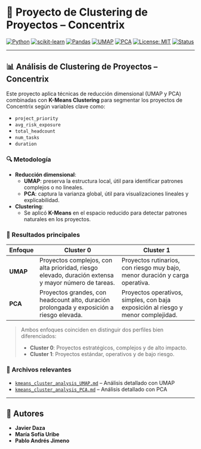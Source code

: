 # 🔬 Proyecto de Clustering de Proyectos – Concentrix

[![Python](https://img.shields.io/badge/Python-3.10-blue?logo=python)](https://www.python.org/)
[![scikit-learn](https://img.shields.io/badge/scikit--learn-1.3.2-orange?logo=scikit-learn)](https://scikit-learn.org/)
[![Pandas](https://img.shields.io/badge/pandas-2.2.1-blue?logo=pandas)](https://pandas.pydata.org/)
[![UMAP](https://img.shields.io/badge/UMAP-0.5.4-purple?logo=python)](https://umap-learn.readthedocs.io/)
[![PCA](https://img.shields.io/badge/PCA-built--in-lightgrey?logo=python)](https://scikit-learn.org/stable/modules/generated/sklearn.decomposition.PCA.html)
[![License: MIT](https://img.shields.io/badge/License-MIT-yellow.svg)](https://opensource.org/licenses/MIT)
[![Status](https://img.shields.io/badge/status-active-success)]()

---

## 📊 Análisis de Clustering de Proyectos – Concentrix

Este proyecto aplica técnicas de reducción dimensional (UMAP y PCA) combinadas con **K-Means Clustering** para segmentar los proyectos de Concentrix según variables clave como:

- `project_priority`
- `avg_risk_exposure`
- `total_headcount`
- `num_tasks`
- `duration`

### 🔍 Metodología

- **Reducción dimensional**:
  - **UMAP**: preserva la estructura local, útil para identificar patrones complejos o no lineales.
  - **PCA**: captura la varianza global, útil para visualizaciones lineales y explicabilidad.
- **Clustering**:
  - Se aplicó **K-Means** en el espacio reducido para detectar patrones naturales en los proyectos.

### 📌 Resultados principales

| Enfoque | Cluster 0 | Cluster 1 |
|--------|-----------|-----------|
| **UMAP** | Proyectos complejos, con alta prioridad, riesgo elevado, duración extensa y mayor número de tareas. | Proyectos rutinarios, con riesgo muy bajo, menor duración y carga operativa. |
| **PCA** | Proyectos grandes, con headcount alto, duración prolongada y exposición a riesgo elevada. | Proyectos operativos, simples, con baja exposición al riesgo y menor complejidad. |

> Ambos enfoques coinciden en distinguir dos perfiles bien diferenciados:
> - **Cluster 0**: Proyectos estratégicos, complejos y de alto impacto.
> - **Cluster 1**: Proyectos estándar, operativos y de bajo riesgo.

### 📁 Archivos relevantes

- [`kmeans_cluster_analysis_UMAP.md`](./kmeans_cluster_analysis_UMAP.md) – Análisis detallado con UMAP
- [`kmeans_cluster_analysis_PCA.md`](./kmeans_cluster_analysis_PCA.md) – Análisis detallado con PCA

---

## 👥 Autores

- **Javier Daza**  
- **María Sofía Uribe**  
- **Pablo Andrés Jimeno**  

